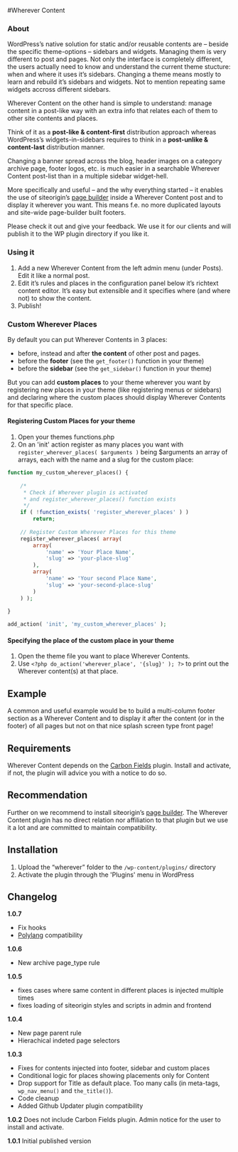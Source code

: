 #Wherever Content
### About
WordPress’s native solution for static and/or reusable contents are – beside the specific theme-options – sidebars and widgets. Managing them is very different to post and pages. Not only the interface is completely different, the users actually need to know and understand the current theme stucture: when and where it uses it’s sidebars. Changing a theme means mostly to learn and rebuild it’s sidebars and widgets. Not to mention repeating same widgets accross different sidebars. 

Wherever Content on the other hand is simple to understand: manage content in a post-like way with an extra info that relates each of them to other site contents and places.

Think of it as a **post-like & content-first** distribution approach whereas WordPress’s widgets-in-sidebars requires to think in a **post-unlike & content-last** distribution manner. 

Changing a banner spread across the blog, header images on a category archive page, footer logos, etc. is much easier in a searchable Wherever Content post-list than in a multiple sidebar widget-hell. 

More specifically and useful – and the why everything started – it enables the use of siteorigin’s [page builder](https://wordpress.org/plugins/siteorigin-panels/) inside a Wherever Content post and to display it wherever you want. This means f.e. no more duplicated layouts and site-wide page-builder built footers.

Please check it out and give your feedback. We use it for our clients and will publish it to the WP plugin directory if you like it. 

### Using it

1. Add a new Wherever Content from the left admin menu (under Posts). Edit it like a normal post.
2. Edit it’s rules and places in the configuration panel below it’s richtext content editor. It’s easy but extensible and it specifies where (and where not) to show the content. 
3. Publish!

### Custom Wherever Places

By default you can put Wherever Contents in 3 places:

- before, instead and after **the content** of other post and pages.
- before the **footer** (see the `get_footer()` function in your theme) 
- before the **sidebar** (see the `get_sidebar()` function in your theme)

But you can add **custom places** to your theme wherever you want by registering new places in your theme (like registering menus or sidebars) and declaring where the custom places should display Wherever Contents for that specific place.

#### Registering Custom Places for your theme

1. Open your themes functions.php
2. On an 'init' action register as many places you want with `register_wherever_places( $arguments )` being $arguments an array of arrays, each with the name and a slug for the custom place:

```php
function my_custom_wherever_places() {
	
	/* 
	 * Check if Wherever plugin is activated 
	 * and register_wherever_places() function exists
	 */
	if ( !function_exists( 'register_wherever_places' ) )
		return;
	
	// Register Custom Wherever Places for this theme			
	register_wherever_places( array(
		array(
			'name' => 'Your Place Name',
			'slug' => 'your-place-slug'
		),
		array(
			'name' => 'Your second Place Name',
			'slug' => 'your-second-place-slug'
		)
	) );
	
}

add_action( 'init', 'my_custom_wherever_places' );
```


#### Specifying the place of the custom place in your theme

1.	Open the theme file you want to place Wherever Contents. 
2.	Use `<?php do_action('wherever_place', '{slug}' ); ?>`  to print out the Wherever content(s) at that place. 

## Example

A common and useful example would be to build a multi-column footer section as a Wherever Content and to display it after the content (or in the footer) of all pages but not on that nice splash screen type front page!

## Requirements

Wherever Content depends on the [Carbon Fields](https://wordpress.org/plugins/carbon-fields/) plugin. Install and activate, if not, the plugin will advice you with a notice to do so.

## Recommendation
Further on we recommend to install siteorigin’s [page builder](https://wordpress.org/plugins/siteorigin-panels/). The Wherever Content plugin has no direct relation nor affiliation to that plugin but we use it a lot and are committed to maintain compatibility.


## Installation

1. Upload the “wherever” folder to the `/wp-content/plugins/` directory
2. Activate the plugin through the 'Plugins' menu in WordPress


##  Changelog

**1.0.7**
- Fix hooks
- [Polylang](https://wordpress.org/plugins/polylang/) compatibility

**1.0.6**
- New archive page_type rule

**1.0.5**
- fixes cases where same content in different places is injected multiple times
- fixes loading of siteorigin styles and scripts in admin and frontend

**1.0.4**
- New page parent rule
- Hierachical indeted page selectors

**1.0.3**
- Fixes for contents injected into footer, sidebar and custom places
- Conditional logic for places showing placements only for Content
- Drop support for Title as default place. Too many calls (in meta-tags, `wp_nav_menu()` and `the_title()`).
- Code cleanup
- Added Github Updater plugin compatibility 

**1.0.2**
Does not include Carbon Fields plugin. Admin notice for the user to install and activate.

**1.0.1**
Initial published version


